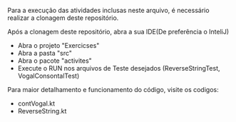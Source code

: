Para a execução das atividades inclusas neste arquivo, é necessário realizar a clonagem deste repositório.

Após a clonagem deste repositório, abra a sua IDE(De preferência o InteliJ)
 - Abra o projeto "Exercicses"
 - Abra a pasta "src"
 - Abra o pacote "activites"
 - Execute o RUN nos arquivos de Teste desejados (ReverseStringTest, VogalConsontalTest)
 
Para maior detalhamento e funcionamento do código, visite os codigos:
- contVogal.kt 
- ReverseString.kt
